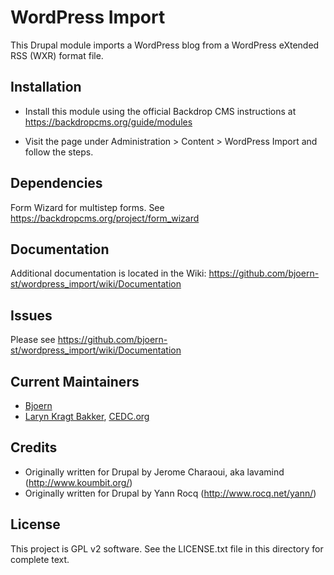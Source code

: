WordPress Import
================

This Drupal module imports a WordPress blog from a WordPress eXtended RSS (WXR)
format file.


Installation
------------

- Install this module using the official Backdrop CMS instructions at
  https://backdropcms.org/guide/modules

- Visit the page under Administration > Content > WordPress Import
  and follow the steps.

Dependencies
------------

Form Wizard for multistep forms.
See https://backdropcms.org/project/form_wizard


Documentation
-------------

Additional documentation is located in the Wiki: https://github.com/bjoern-st/wordpress_import/wiki/Documentation

Issues
------

Please see https://github.com/bjoern-st/wordpress_import/wiki/Documentation

Current Maintainers
-------------------

- [Bjoern](https://github.com/bjoern-st)
- [Laryn Kragt Bakker](https://github.com/laryn), [CEDC.org](https://CEDC.org)

Credits
-------

 - Originally written for Drupal by Jerome Charaoui, aka lavamind (http://www.koumbit.org/)
 - Originally written for Drupal by Yann Rocq (http://www.rocq.net/yann/)

License
-------

This project is GPL v2 software. See the LICENSE.txt file in this directory for
complete text.
